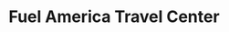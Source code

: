 ---
title: "Fuel America Travel Center"
url: /encinal/fuel-america-travel-center/
shop: Lebensmittel
---